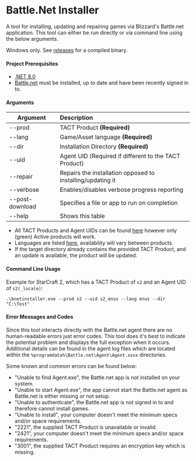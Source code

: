 # Battle.Net Installer

A tool for installing, updating and repairing games via Blizzard's Battle.net application. This tool can either be run directly or via command line using the below arguments.

Windows only. See [releases](https://github.com/barncastle/Battle.Net-Installer/releases) for a compiled binary.

#### Project Prerequisites
- [.NET 8.0](https://dotnet.microsoft.com/download/dotnet)
- [Battle.net](https://www.blizzard.com/en-us/apps/battle.net/desktop) must be installed, up to date and have been recently signed in to.

#### Arguments
| Argument | Description |
| ------- | :---- |
| --prod | TACT Product **(Required)** |
| --lang | Game/Asset language **(Required)** |
| --dir | Installation Directory **(Required)** |
| --uid | Agent UID (Required if different to the TACT Product) |
| --repair | Repairs the installation opposed to installing/updating it |
| --verbose | Enables/disables verbose progress reporting |
| --post-download | Specifies a file or app to run on completion |
| --help | Shows this table |

- All TACT Products and Agent UIDs can be found [here](https://wowdev.wiki/TACT#Products) however only (green) Active products will work.  
- Languages are listed [here](BNetInstaller/Constants/Locale.cs), availability will vary between products.
- If the target directory already contains the provided TACT Product, and an update is available, the product will be updated.

#### Command Line Usage

Example for StarCraft 2, which has a TACT Product of `s2` and an Agent UID of `s2(_locale)`:  

`.\bnetinstaller.exe --prod s2 --uid s2_enus --lang enus --dir "C:\Test"`

#### Error Messages and Codes

Since this tool interacts directly with the Battle.net agent there are no human-readable errors just error codes. This tool does it's best to indicate the potential problem and displays the full exception when it occurs. Additional details can be found in the agent log files which are located within the `%programdata%\Battle.net\Agent\Agent.xxxx` directories.

 Some known and common errors can be found below:

- "Unable to find Agent.exe", the Battle.net app is not installed on your system.
- "Unable to start Agent.exe", the app cannot start the Battle.net agent as Battle.net is either missing or not setup. 
- "Unable to authenticate", the Battle.net app is not signed in to and therefore cannot install games.
- "Unable to install", your computer doesn't meet the minimum specs and/or space requirements.
- "2221", the supplied TACT Product is unavailable or invalid.
- "2421", your computer doesn't meet the minimum specs and/or space requirements.
- "3001", the supplied TACT Product requires an encryption key which is missing.


